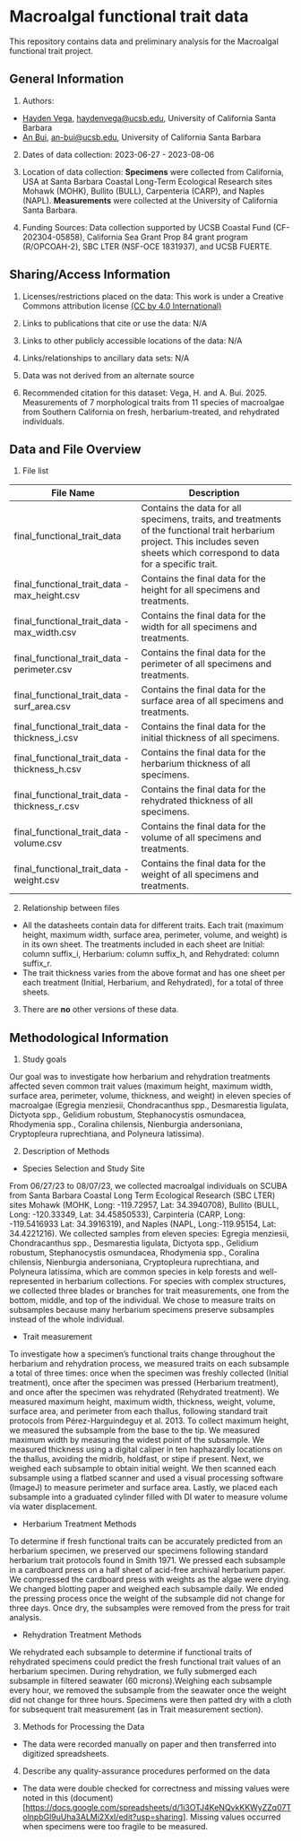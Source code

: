 # Macroalgal functional trait data
This repository contains data and preliminary analysis for the Macroalgal functional trait project.
## General Information

1. Authors: 
- [Hayden Vega](haydenvega.github.io), haydenvega@ucsb.edu, University of California Santa Barbara
- [An Bui](https://an-bui.com/), an-bui@ucsb.edu, University of California Santa Barbara

2. Dates of data collection: 2023-06-27 - 2023-08-06

3. Location of data collection: **Specimens** were collected from California, USA at Santa Barbara Coastal Long-Term Ecological Research sites Mohawk (MOHK), Bullito (BULL), Carpenteria (CARP), and Naples (NAPL). **Measurements** were collected at the University of California Santa Barbara.

4. Funding Sources: Data collection supported by UCSB Coastal Fund (CF-202304-05858), California Sea Grant Prop 84 grant program (R/OPCOAH-2), SBC LTER (NSF-OCE 1831937), and UCSB FUERTE. 

## Sharing/Access Information

1. Licenses/restrictions placed on the data: This work is under a Creative Commons attribution license [(CC by 4.0 International)](https://creativecommons.org/licenses/by/4.0/)

2. Links to publications that cite or use the data: N/A

3. Links to other publicly accessible locations of the data: N/A

4. Links/relationships to ancillary data sets: N/A

5. Data was not derived from an alternate source

6. Recommended citation for this dataset: Vega, H. and A. Bui. 2025. Measurements of 7 morphological traits from 11 species of macroalgae from Southern California on fresh, herbarium-treated, and rehydrated individuals. 

## Data and File Overview

1. File list

| File Name|Description| 
|----------|-----------|
| final_functional_trait_data  |Contains the data for all specimens, traits, and treatments of the functional trait herbarium project. This includes seven sheets which correspond to data for a specific trait. | 
| final_functional_trait_data - max_height.csv    | Contains the final data for the height for all specimens and treatments.| 
|final_functional_trait_data - max_width.csv|Contains the final data for the width for all specimens and treatments. |
|final_functional_trait_data - perimeter.csv|Contains the final data for the perimeter of all specimens and treatments. |
|final_functional_trait_data - surf_area.csv|Contains the final data for the surface area of all specimens and treatments. |
| final_functional_trait_data - thickness_i.csv   |Contains the final data for the initial thickness of all specimens.|
|final_functional_trait_data - thickness_h.csv|Contains the final data for the herbarium thickness of all specimens.|
|final_functional_trait_data - thickness_r.csv|Contains the final data for the rehydrated thickness of all specimens.|
|final_functional_trait_data - volume.csv|Contains the final data for the volume of all specimens and treatments.|
|final_functional_trait_data - weight.csv|Contains the final data for the weight of all specimens and treatments.|

2. Relationship between files

- All the datasheets contain data for different traits. Each trait (maximum height, maximum width, surface area, perimeter, volume, and weight) is in its own sheet. The treatments included in each sheet are Initial: column suffix_i, Herbarium: column suffix_h, and Rehydrated: column suffix_r.  
- The trait thickness varies from the above format and has one sheet per each treatment (Initial, Herbarium, and Rehydrated), for a total of three sheets.

3. There are **no** other versions of these data. 

## Methodological Information

1. Study goals

  Our goal was to investigate how herbarium and rehydration treatments affected seven common trait values (maximum height, maximum width, surface area, perimeter, volume, thickness, and weight) in eleven species of macroalgae (Egregia menziesii, Chondracanthus spp., Desmarestia ligulata, Dictyota spp., Gelidium robustum, Stephanocystis osmundacea, Rhodymenia spp., Coralina chilensis, Nienburgia andersoniana, Cryptopleura ruprechtiana, and Polyneura latissima).

2. Description of Methods

- Species Selection and Study Site

From 06/27/23 to 08/07/23, we collected macroalgal individuals on SCUBA from Santa Barbara Coastal Long Term Ecological Research (SBC LTER) sites Mohawk (MOHK, Long: -119.72957, Lat: 34.3940708), Bullito (BULL, Long: -120.33349, Lat: 34.45850533), Carpinteria (CARP, Long: -119.5416933 Lat: 34.3916319), and Naples (NAPL, Long:-119.95154, Lat: 34.4221216). We collected samples from eleven species: Egregia menziesii, Chondracanthus spp., Desmarestia ligulata, Dictyota spp., Gelidium robustum, Stephanocystis osmundacea, Rhodymenia spp., Coralina chilensis, Nienburgia andersoniana, Cryptopleura ruprechtiana, and Polyneura latissima, which are common species in kelp forests and well-represented in herbarium collections. For species with complex structures, we collected three blades or branches for trait measurements, one from the bottom, middle, and top of the individual. We chose to measure traits on subsamples because many herbarium specimens preserve subsamples instead of the whole individual.

- Trait measurement

To investigate how a specimen’s functional traits change throughout the herbarium and rehydration process, we measured traits on each subsample  a total of three times: once when the specimen was freshly collected (Initial treatment), once after the specimen was pressed (Herbarium treatment), and once after the specimen was rehydrated (Rehydrated treatment). We measured maximum height, maximum width, thickness, weight, volume, surface area, and perimeter from each thallus, following standard trait protocols from Pérez-Harguindeguy et al. 2013. 
To collect maximum height, we measured the subsample  from the base to the tip. We measured maximum width by measuring the widest point of the subsample. We measured thickness using a digital caliper in ten haphazardly locations on the thallus, avoiding  the midrib, holdfast, or stipe if present. Next, we weighed each subsample to obtain initial weight. We then scanned each subsample using a flatbed scanner  and used a visual processing software (ImageJ) to measure perimeter and surface area. Lastly, we placed each subsample  into a graduated cylinder filled with DI water to measure volume via water displacement.
	
- Herbarium Treatment Methods
 
To determine if fresh functional traits can be accurately predicted from an herbarium specimen, we preserved our specimens following standard herbarium trait protocols found in Smith 1971. We pressed each subsample in a cardboard press on a half sheet of acid-free archival herbarium paper. We compressed the cardboard press with weights as the algae were drying. We changed blotting paper and weighed each subsample  daily. We ended the pressing process once the weight of the subsample  did not change for three days. Once dry, the subsamples  were removed from the press for trait analysis. 

- Rehydration Treatment Methods

We rehydrated each subsample  to determine if functional traits of rehydrated specimens could predict the fresh functional trait values of an herbarium specimen. During rehydration, we fully submerged each subsample in filtered seawater (60 microns).Weighing each subsample every hour, we removed the subsample from the seawater once the weight did not change for three hours. Specimens were then patted dry with a cloth for subsequent trait measurement (as in Trait measurement section).

3. Methods for Processing the Data

- The data were recorded manually on paper and then transferred into digitized spreadsheets.

4. Describe any quality-assurance procedures performed on the data

- The data were double checked for correctness and missing values were noted in this (document)[https://docs.google.com/spreadsheets/d/1i3OTJ4KeNQvkKKWyZZq07TolnpbGl9uUha3ALMi2XxI/edit?usp=sharing]. Missing values occurred when specimens were too fragile to be measured. 